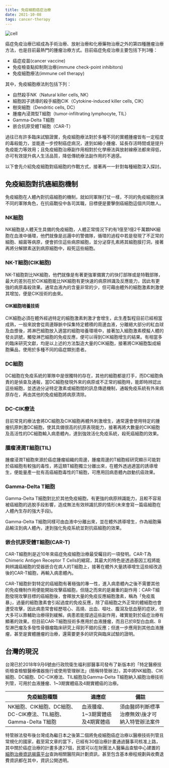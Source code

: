 ```yaml
---
title: 免疫細胞癌症治療
date: 2021-10-08
tags: cancer-therapy
---
```


![cell](https://i.imgur.com/UTsMLJX.jpg)

癌症免疫治療已經成為手術治療、放射治療和化療藥物治療之外的第四種腫瘤治療方法，也是目前最熱門的腫瘤治療方式。目前癌症免疫治療主要包括下列3種：

- 癌症疫苗(cancer vaccine)
- 免疫檢查點抑制劑治療(immune check-point inhibitors)
- 免疫細胞療法(immune cell therapy)

其中，免疫細胞療法則包括下列：

- 自然殺手NK（Natural killer cells, NK）
- 細胞因子誘導的殺手細胞CIK（Cytokine-induced killer cells, CIK）
- 樹突細胞（Dendritic cells, DC）
- 腫瘤內浸潤型T細胞（tumor-infiltrating lymphocyte, TIL）
- Gamma-Delta T細胞
- 嵌合抗原受體T細胞（CAR-T）

過往已有許多臨床試驗證實，免疫細胞療法對於多種不同的實體腫瘤皆有一定程度的毒殺能力，並能進一步控制癌症病況，達到如縮小腫瘤、延長存活時間或是提升免疫能力等效用；且免疫細胞治療副作用相對於化學療法與放射線療法都來得低，亦可有效提升病人生活品質，降低傳統療法副作用的不適感。

以下會先介紹免疫細胞對癌細胞的作戰方式，接著再一一針對每種細胞深入探討。

## 免疫細胞對抗癌細胞機制

免疫細胞在人體內對抗癌細胞的機制，就如同軍隊打仗一樣，不同的免疫細胞扮演不同的軍隊角色，在抗癌戰役中各司其職，目標便是要擊倒癌細胞這個共同敵人。

### NK細胞

NK細胞是人體天生具備的免疫細胞，人體正常情況下約有1億至1億2千萬顆NK細胞在血液中循環，他們就像是巡邏中的警備隊，循環的過程中若是發現了不正常的細胞、細菌等病原，便會抓住這些病原細胞，並分泌穿孔素將其細胞膜打洞，接著再將分解酵素送到病原細胞中，殺死這些細胞。

### NK-T細胞(CIK細胞)

NK-T細胞對比NK細胞，他們就像是有著更強軍備實力的快打部隊或是特戰部隊，最大的差別在於CIK細胞能比NK細胞有更快速的病原辨識及反應能力，因此有更強的病原毒殺效果。通常血液內的含量非常的少，但可藉由體外的細胞激素刺激使其增加，便是CIK技術的由來。

#### CIK細胞培養技術

CIK細胞必須在體外經過特定的細胞激素刺激才會增生，此生產製程目前已經相當成熟，一般來說會從周邊靜脈中採集特定體積的周邊血液，分離絕大部分的紅血球及血漿後，將淋巴細胞放入適當的細胞培養環境中，接著加入細胞激素模擬人體的發炎訊號，觸發淋巴細胞的免疫反應，便可以得到CIK細胞增生的結果。有相當多的臨床研究文獻，均是以上述的方法製造大量的CIK細胞，接著將CIK細胞製成細胞藥品，使用於多種不同的癌症類別患者。

### DC細胞

DC細胞在免疫系統的軍隊中是很獨特的存在，其他的細胞都是打手，而DC細胞負責的是偵查及通報，當DC細胞發現外來的病原或不正常的細胞時，能即時辨認出這些細胞，並透過分泌特定激素或細胞間的訊息傳遞機制，通報免疫系統有外來病原存在，再由其他的免疫細胞將病原清除。

### DC-CIK療法

目前常見的療法會將DC細胞及CIK細胞再體外刺激增生，通常還會使用特定的腫瘤抗原刺激DC細胞，使其具備很高的抗原表現能力，接著再將大數量的CIK細胞及高活性的DC細胞輸入病患體內，達到強效活化免疫系統，殺死癌細胞的效果。

### 腫瘤浸潤T細胞(TIL)

腫瘤浸潤T細胞來源於癌症腫瘤組織的周邊，腫瘤周邊的T細胞經研究顯示可能對於癌細胞有較強的毒性，將這類T細胞獨立分離出來，在體外透過適當的誘導增生，便能量產一批有高癌細胞毒性的T細胞，可應用回病患體內啟動抗癌效果。

### Gamma-Delta T細胞

Gamma-Delta T細胞對比於其他免疫細胞，有更強的病原辨識能力，且較不容易被癌細胞的逃脫手段影響，造成無法有效辨識抗原的情形(未來會寫一篇癌細胞在人體內生存的強大手段)。

Gamma-Delta T細胞同樣可由血液中分離出來，並在體外誘導增生，作為細胞藥品輸注到病人體內，達到強化免疫系統並對抗癌細胞的效果。

### 嵌合抗原受體T細胞(CAR-T)

CAR-T細胞則是近10年來癌症免疫細胞治療最受矚目的一項發明。CAR-T為Chimeric Antigen Receptor T Cells的縮寫，其最大的特色是透過基因工程將能夠辨識癌細胞的受器嵌合在病人的T細胞上，接著在體外大量誘導增生這些經改造後的CAR-T細胞，再輸入病患體內。

CAR-T細胞針對特定的癌細胞有著極強的專一性，進入病患體內之後不需要其他的免疫機制作用便能開始攻擊癌細胞，但隨之而來的是嚴重的副作用：CAR-T細胞發現攻擊目標的癌細胞後，會釋放大量的免疫反應細胞激素，稱為「免疫風暴」，過量的細胞激素會引起過度的免疫反應，除了癌細胞之外正常的體細胞也會遭受攻擊，因此病患常會經歷噁心、高燒、出血、嘔吐、腹瀉及低血壓的症狀，但大多可以靠輔助治療得到緩解。病患若能撐過這些副作用，確實能對於癌症治療有顯著的效果。但目前CAR-T細胞技術多應用於血液腫瘤，而且已於B型白血病、B型淋巴瘤及多發性骨髓瘤臨床研究上得到不錯的反應；但進一步應用到其他血液腫瘤，甚至是實體腫瘤的治療，還需要更多的研究與臨床試驗的證明。

## 台灣的現況

台灣已於2018年9月6號由行政院衛生福利部醫事司發布了新版本的「特定醫療技術檢查檢驗醫療儀器施行或使用管理辦法」(簡稱特管辦法)，其中將NK細胞、CIK細胞、DC細胞、DC-CIK療法、TIL細胞及Gamma-Delta T細胞納入細胞治療技術列管，可用於血液腫瘤、1~3期實體癌及4期實體癌的治療。

免疫細胞種類|適應症|備註
---|---|---
NK細胞、CIK細胞、DC細胞、DC-CIK療法、TIL細胞、Gamma-Delta T細胞|血液腫瘤、1~3期實體癌及4期實體癌|須由醫師判斷標準治療無效\後才可納入特管辦法案件

特管辦法發布後台灣成為繼日本之後第二個將免疫細胞癌症治療以醫療技術列管且常規化的國家，截至寫文章的當下，已經有30個治療計畫通過醫事司核准上路，其中關於癌症治療的計畫多達27個，民眾可以在財團法人醫藥品查驗中心建置的[細胞治療資訊揭露平台](http://spmcell.cde.org.tw/Public/default.aspx)查詢相關醫院與計劃資訊，甚至包含基本療程規劃與收費退費資訊都在其中，資訊公開透明。
